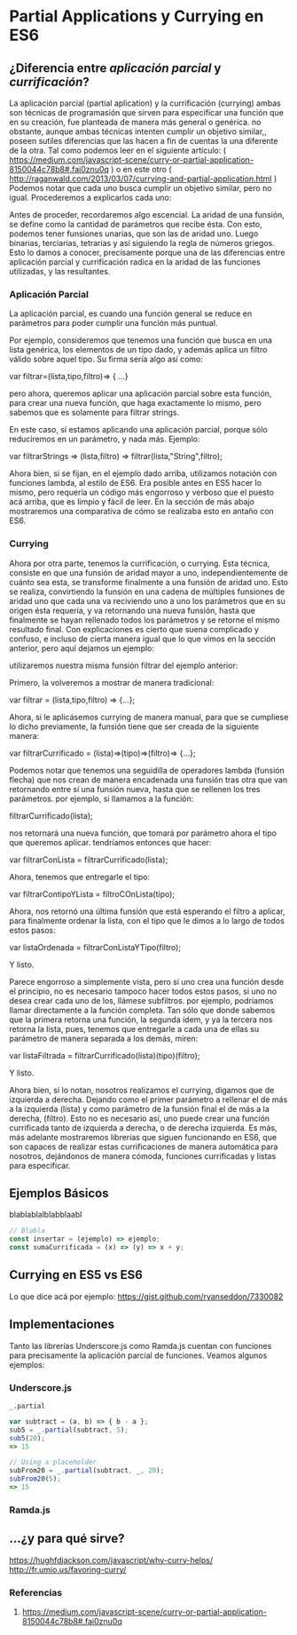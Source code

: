 ﻿# Partial Applications y Currying en ES6

## ¿Diferencia entre *aplicación parcial* y *currificación*? 

La aplicación parcial (partial aplication) y la currificación (currying) ambas son técnicas de programasión que sirven para especificar una función que en su creación, fue planteada de manera más general o genérica.
no obstante, aunque ambas técnicas intenten cumplir un objetivo similar,, poseen sutiles diferencias que las hacen a fin de cuentas la una diferente de la otra.
Tal como podemos leer en el siguiente artículo: ( https://medium.com/javascript-scene/curry-or-partial-application-8150044c78b8#.fai0znu0q )
o en este otro ( http://raganwald.com/2013/03/07/currying-and-partial-application.html )
Podemos notar que cada uno busca cumplir un objetivo similar, pero no igual. Procederemos a explicarlos cada uno:

Antes de proceder, recordaremos algo escencial. La aridad de una funsión, se define como la cantidad de parámetros que recibe ésta. Con esto, podemos tener funsiones unarias, que son las de aridad uno. Luego binarias, terciarias, tetrarias y así siguiendo la regla de números griegos.
Esto lo damos a conocer, precisamente porque una de las diferencias entre aplicación parcial y currificación radica en la aridad de las funciones utilizadas, y las resultantes.


### Aplicación Parcial

La aplicación parcial, es cuando una función general se reduce en parámetros para poder cumplir una función más puntual.

Por ejemplo, consideremos que tenemos una función que busca en una lista genérica, los elementos de un tipo dado, y además aplica un filtro válido sobre aquel tipo. Su firma sería algo así como:

var filtrar=(lista,tipo,filtro)=> { ...}

pero ahora, queremos aplicar una aplicación parcial sobre esta función, para crear una nueva función, que haga exactamente lo mismo, pero sabemos que es solamente para filtrar strings.

En este caso, sí estamos aplicando una aplicación parcial, porque sólo reduciremos en un parámetro, y nada más. Ejemplo:

var filtrarStrings => (lista,filtro) => filtrar(lista,"String",filtro);

Ahora bien, si se fijan, en el ejemplo dado arriba, utilizamos notación con funciones lambda, al estilo de ES6. Era posible antes en ES5 hacer lo mismo, pero requería un código más engorroso y verboso que el puesto acá arriba, que es limpio y fácil de leer.
En la sección de más abajo mostraremos una comparativa de cómo se realizaba esto en antaño con ES6.

### Currying

Ahora por otra parte, tenemos la currificación, o currying.
Esta técnica, consiste en que una funsión de aridad mayor a uno, independientemente de cuánto sea esta, se transforme finalmente a una funsión de aridad uno. Esto se realiza, convirtiendo la funsión en una cadena de múltiples funsiones de aridad uno que cada una va reciviendo uno a uno los parámetros que en su origen ésta requería, y va retornando una nueva funsión, hasta que finalmente se hayan rellenado todos los parámetros y  se retorne el mismo  resultado final.
Con explicaciones es cierto que suena  complicado y confuso, e incluso de cierta manera igual que lo que vimos en la sección anterior, pero  aquí dejamos un ejemplo:

utilizaremos nuestra misma funsión filtrar del ejemplo anterior:

Primero, la volveremos a mostrar de manera tradicional:

var filtrar = (lista,tipo,filtro) => {...};

Ahora, si le aplicásemos currying de manera manual, para que se cumpliese lo dicho previamente, la funsión tiene que ser creada de la siguiente manera:

var filtrarCurrificado = (lista)=>(tipo)=>(filtro)=> {...};

Podemos notar que tenemos una seguidilla de operadores lambda (funsión flecha) que nos crean de manera encadenada una funsión tras otra que van retornando entre sí una funsión nueva, hasta que se rellenen los tres parámetros. por ejemplo, si llamamos a la función:

filtrarCurrificado(lista);

nos retornará una nueva función, que tomará por parámetro ahora el tipo que queremos aplicar. tendríamos entonces que hacer:

var filtrarConLista = filtrarCurrificado(lista);

Ahora, tenemos que entregarle el tipo:

var filtrarContipoYLista = filtroCOnLista(tipo);

Ahora, nos retornó una última funsión que está esperando el filtro a aplicar, para finalmente ordenar la lista, con el tipo que le dimos a lo largo de todos estos pasos:

var listaOrdenada = filtrarConListaYTipo(filtro);

Y listo.

Parece engorroso a simplemente vista, pero si uno crea una función desde el principio, no es necesario tampoco hacer todos estos pasos, si uno no desea crear cada uno de los, llámese subfiltros. por ejemplo, podríamos llamar directamente a la función completa. Tan sólo que donde sabemos que la primera retorna una función, la segunda ídem, y ya la tercera nos retorna la lista, pues, tenemos que entregarle a cada una de ellas su parámetro de manera separada a los demás, miren:

var listaFiltrada = filtrarCurrificado(lista)(tipo)(filtro);

Y listo.

Ahora bien, si lo notan, nosotros realizamos el currying, digamos que de izquierda a derecha. Dejando como el primer parámetro a rellenar el de más a la izquierda (lista) y como parámetro de la funsión final el de más a la derecha, (filtro). Esto no es necesario así,  uno puede crear una función currificada tanto de izquierda a derecha, o de derecha izquierda. Es más, más adelante mostraremos librerías que siguen funcionando en ES6, que son capaces de realizar estas currificaciones de manera automática para nosotros, dejándonos de manera cómoda, funciones currificadas y listas para especificar.


## Ejemplos Básicos
blablablalblabblaabl
```JavaScript
// Blabla
const insertar = (ejemplo) => ejemplo;
const sumaCurrificada = (x) => (y) => x + y;
```

## Currying en ES5 vs ES6
Lo que dice acá por ejemplo: https://gist.github.com/ryanseddon/7330082

## Implementaciones
Tanto las librerías Underscore.js como Ramda.js cuentan con funciones para precisamente la aplicación parcial de funciones. Veamos algunos ejemplos:
### Underscore.js
`_.partial`
```JavaScript
var subtract = (a, b) => { b - a };
sub5 = _.partial(subtract, 5);
sub5(20);
=> 15

// Using a placeholder
subFrom20 = _.partial(subtract, _, 20);
subFrom20(5);
=> 15
```

### Ramda.js

## ...¿y para qué sirve?
https://hughfdjackson.com/javascript/why-curry-helps/
http://fr.umio.us/favoring-curry/

### Referencias

1. https://medium.com/javascript-scene/curry-or-partial-application-8150044c78b8#.fai0znu0q

